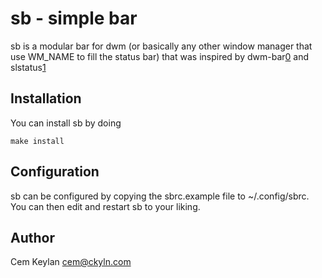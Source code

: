 sb - simple bar
================

sb is a modular bar for dwm (or basically any other window manager 
that use WM_NAME to fill the status bar) that was inspired by
dwm-bar[0] and slstatus[1]


Installation
------------

You can install sb by doing

    make install



Configuration
-------------

sb can be configured by copying the sbrc.example file to ~/.config/sbrc.
You can then edit and restart sb to your liking.


Author
------

Cem Keylan <cem@ckyln.com>

[0]: https://github.com/joestandring/dwm-bar
[1]: http://tools.suckless.org/slstatus/
